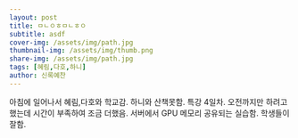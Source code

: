 ```yaml
---
layout: post
title: ㅁㄴㅇㅎㅁㄴㅎㅇ
subtitle: asdf
cover-img: /assets/img/path.jpg
thumbnail-img: /assets/img/thumb.png
share-img: /assets/img/path.jpg
tags: [혜림,다호,하니]
author: 신록예찬
---
```


아침에 일어나서 혜림,다호와 학교감.
하니와 산책못함. 
특강 4일차.
오전까지만 하려고 했는데 시간이 부족하여 조금 더했음.
서버에서 GPU 메모리 공유되는 실습함. 
학생들이 잘함. 
